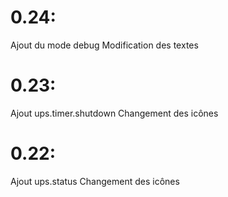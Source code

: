 0.24:
===

Ajout du mode debug
Modification des textes
 
0.23:
===

Ajout ups.timer.shutdown
Changement des icônes
 
0.22:
===
 
Ajout ups.status
Changement des icônes

